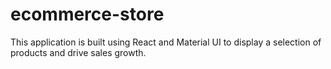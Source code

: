 # ecommerce-store
This application is built using React and Material UI to display a selection of products and drive sales growth.

